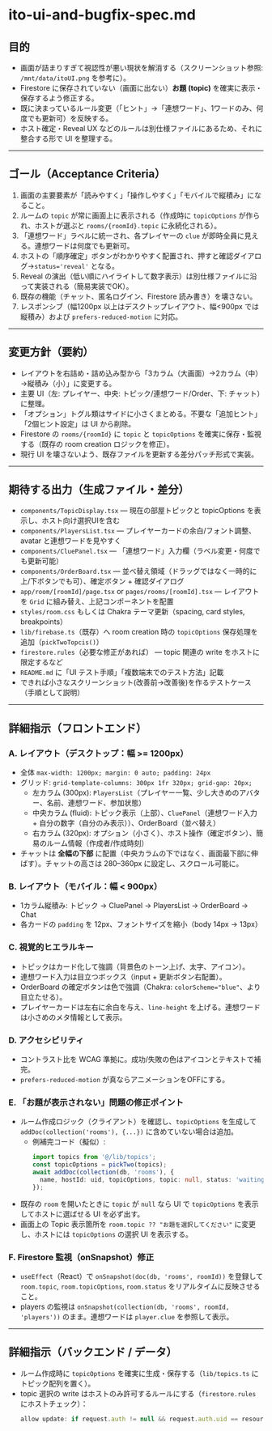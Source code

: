 # ito-ui-and-bugfix-spec.md
## 目的
- 画面が詰まりすぎて視認性が悪い現状を解消する（スクリーンショット参照: `/mnt/data/itoUI.png` を参考に）。  
- Firestore に保存されていない（画面に出ない）**お題 (topic)** を確実に表示・保存するよう修正する。  
- 既に決まっているルール変更（「ヒント」→「連想ワード」、1ワードのみ、何度でも更新可）を反映する。  
- ホスト確定・Reveal UX などのルールは別仕様ファイルにあるため、それに整合する形で UI を整理する。

---

## ゴール（Acceptance Criteria）
1. 画面の主要要素が「読みやすく」「操作しやすく」「モバイルで縦積み」になること。  
2. ルームの `topic` が常に画面上に表示される（作成時に `topicOptions` が作られ、ホストが選ぶと `rooms/{roomId}.topic` に永続化される）。  
3. 「連想ワード」ラベルに統一され、各プレイヤーの `clue` が即時全員に見える。連想ワードは何度でも更新可。  
4. ホストの「順序確定」ボタンがわかりやすく配置され、押すと確認ダイアログ→`status='reveal'` となる。  
5. Reveal の演出（低い順にハイライトして数字表示）は別仕様ファイルに沿って実装される（簡易実装でOK）。  
6. 既存の機能（チャット、匿名ログイン、Firestore 読み書き）を壊さない。  
7. レスポンシブ（幅1200px 以上はデスクトップレイアウト、幅<900px では縦積み）および `prefers-reduced-motion` に対応。

---

## 変更方針（要約）
- レイアウトを右詰め・詰め込み型から「3カラム（大画面）→2カラム（中）→縦積み（小）」に変更する。  
- 主要 UI（左: プレイヤー、中央: トピック/連想ワード/Order、下: チャット）に整理。  
- 「オプション」トグル類はサイドに小さくまとめる。不要な「追加ヒント」「2個ヒント設定」は UI から削除。  
- Firestore の `rooms/{roomId}` に `topic` と `topicOptions` を確実に保存・監視する（既存の room creation ロジックを修正）。  
- 現行 UI を壊さないよう、既存ファイルを更新する差分パッチ形式で実装。

---

## 期待する出力（生成ファイル・差分）
- `components/TopicDisplay.tsx` — 現在の部屋トピックと topicOptions を表示し、ホスト向け選択UIを含む
- `components/PlayersList.tsx` — プレイヤーカードの余白/フォント調整、avatar と連想ワードを見やすく
- `components/CluePanel.tsx` — 「連想ワード」入力欄（ラベル変更・何度でも更新可能）
- `components/OrderBoard.tsx` — 並べ替え領域（ドラッグではなく一時的に上/下ボタンでも可）、確定ボタン + 確認ダイアログ
- `app/room/[roomId]/page.tsx` or `pages/rooms/[roomId].tsx` — レイアウトを `Grid` に組み替え、上記コンポーネントを配置
- `styles/room.css` もしくは Chakra テーマ更新（spacing, card styles, breakpoints）
- `lib/firebase.ts`（既存）へ room creation 時の `topicOptions` 保存処理を追加（`pickTwoTopcis()`）
- `firestore.rules`（必要な修正があれば） — topic 関連の write をホストに限定するなど
- `README.md` に「UI テスト手順」「複数端末でのテスト方法」記載
- できれば小さなスクリーンショット(改善前→改善後)を作るテストケース（手順として説明）

---

## 詳細指示（フロントエンド）
### A. レイアウト（デスクトップ：幅 >= 1200px）
- 全体 `max-width: 1200px; margin: 0 auto; padding: 24px`
- グリッド: `grid-template-columns: 300px 1fr 320px; grid-gap: 20px;`
  - 左カラム (300px): `PlayersList`（プレイヤー一覧、少し大きめのアバター、名前、連想ワード、参加状態）
  - 中央カラム (fluid): トピック表示（上部）、`CluePanel`（連想ワード入力 + 自分の数字（自分のみ表示））、OrderBoard（並べ替え）
  - 右カラム (320px): オプション（小さく）、ホスト操作（確定ボタン）、簡易のルーム情報（作成者/作成時刻）
- チャットは **全幅の下部** に配置（中央カラムの下ではなく、画面最下部に伸ばす）。チャットの高さは 280–360px に設定し、スクロール可能に。

### B. レイアウト（モバイル：幅 < 900px）
- 1カラム縦積み: トピック → CluePanel → PlayersList → OrderBoard → Chat
- 各カードの `padding` を 12px、フォントサイズを縮小（body 14px → 13px）

### C. 視覚的ヒエラルキー
- トピックはカード化して強調（背景色のトーン上げ、太字、アイコン）。
- 連想ワード入力は目立つボックス（input + 更新ボタン右配置）。
- OrderBoard の確定ボタンは色で強調（Chakra: `colorScheme="blue"`、より目立たせる）。
- プレイヤーカードは左右に余白を与え、`line-height` を上げる。連想ワードは小さめのメタ情報として表示。

### D. アクセシビリティ
- コントラスト比を WCAG 準拠に。成功/失敗の色はアイコンとテキストで補完。  
- `prefers-reduced-motion` が真ならアニメーションをOFFにする。

### E. 「お題が表示されない」問題の修正ポイント
- ルーム作成ロジック（クライアント）を確認し、`topicOptions` を生成して `addDoc(collection('rooms'), {...})` に含めていない場合は追加。  
  - 例補完コード（擬似）:
    ```ts
    import topics from '@/lib/topics';
    const topicOptions = pickTwo(topics);
    await addDoc(collection(db, 'rooms'), {
      name, hostId: uid, topicOptions, topic: null, status: 'waiting', createdAt: serverTimestamp()
    });
    ```
- 既存の `room` を開いたときに `topic` が `null` なら UI で `topicOptions` を表示してホストに選ばせる UI を必ず出す。  
- 画面上の Topic 表示箇所を `room.topic ?? "お題を選択してください"` に変更し、ホストには `topicOptions` の選択 UI を表示する。

### F. Firestore 監視（onSnapshot）修正
- `useEffect`（React）で `onSnapshot(doc(db, 'rooms', roomId))` を登録して `room.topic`, `room.topicOptions`, `room.status` をリアルタイムに反映させること。  
- players の監視は `onSnapshot(collection(db, 'rooms', roomId, 'players'))` のまま。連想ワードは `player.clue` を参照して表示。

---

## 詳細指示（バックエンド / データ）
- ルーム作成時に `topicOptions` を確実に生成・保存する（`lib/topics.ts` にトピック配列を置く）。  
- topic 選択の write はホストのみ許可するルールにする（`firestore.rules` にホストチェック）：
  ```js
  allow update: if request.auth != null && request.auth.uid == resource.data.hostId;
